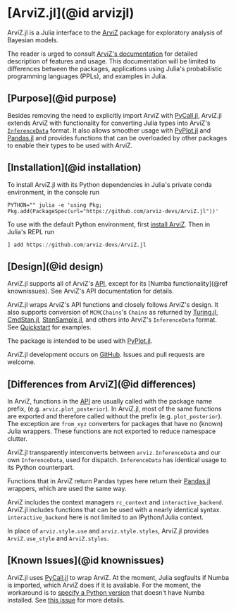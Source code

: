 # [ArviZ.jl](@id arvizjl)

ArviZ.jl is a Julia interface to the [ArviZ](https://arviz-devs.github.io/arviz/) package for exploratory analysis of Bayesian models.

The reader is urged to consult [ArviZ's documentation](https://arviz-devs.github.io/arviz/) for detailed description of features and usage. This documentation will be limited to differences between the packages, applications using Julia's probabilistic programming languages (PPLs), and examples in Julia.

## [Purpose](@id purpose)

Besides removing the need to explicitly import ArviZ with [PyCall.jl](https://github.com/JuliaPy/PyCall.jl), ArviZ.jl extends ArviZ with functionality for converting Julia types into ArviZ's [`InferenceData`](https://arviz-devs.github.io/arviz/notebooks/XarrayforArviZ.html) format. It also allows smoother usage with [PyPlot.jl](https://github.com/JuliaPy/PyPlot.jl) and [Pandas.jl](https://github.com/JuliaPy/Pandas.jl) and provides functions that can be overloaded by other packages to enable their types to be used with ArviZ.

## [Installation](@id installation)

To install ArviZ.jl with its Python dependencies in Julia's private conda environment, in the console run

```console
PYTHON="" julia -e 'using Pkg; Pkg.add(PackageSpec(url="https://github.com/arviz-devs/ArviZ.jl"))'
```

To use with the default Python environment, first [install ArviZ](https://github.com/arviz-devs/arviz#installation). Then in Julia's REPL run

```julia
] add https://github.com/arviz-devs/ArviZ.jl
```

## [Design](@id design)

ArviZ.jl supports all of ArviZ's [API](https://arviz-devs.github.io/arviz/api.html), except for its [Numba functionality](@ref knownissues). See ArviZ's API documentation for details.

ArviZ.jl wraps ArviZ's API functions and closely follows ArviZ's design. It also supports conversion of `MCMCChains`'s `Chains` as returned by [Turing.jl](https://turing.ml), [CmdStan.jl](https://github.com/StanJulia/CmdStan.jl), [StanSample.jl](https://github.com/StanJulia/StanSample.jl), and others into ArviZ's `InferenceData` format. See [Quickstart](@ref) for examples.

The package is intended to be used with [PyPlot.jl](https://github.com/JuliaPy/PyPlot.jl).

ArviZ.jl development occurs on [GitHub](https://github.com/arviz-devs/ArviZ.jl). Issues and pull requests are welcome.

## [Differences from ArviZ](@id differences)

In ArviZ, functions in the [API](https://arviz-devs.github.io/arviz/api.html) are usually called with the package name prefix, (e.g. `arviz.plot_posterior`). In ArviZ.jl, most of the same functions are exported and therefore called without the prefix (e.g. `plot_posterior`). The exception are `from_xyz` converters for packages that have no (known) Julia wrappers. These functions are not exported to reduce namespace clutter.

ArviZ.jl transparently interconverts between `arviz.InferenceData` and our own `InferenceData`, used for dispatch. `InferenceData` has identical usage to its Python counterpart.

Functions that in ArviZ return Pandas types here return their [Pandas.jl](https://github.com/JuliaPy/Pandas.jl) wrappers, which are used the same way.

ArviZ includes the context managers `rc_context` and `interactive_backend`. ArviZ.jl includes functions that can be used with a nearly identical syntax. `interactive_backend` here is not limited to an IPython/IJulia context.

In place of `arviz.style.use` and `arviz.style.styles`, ArviZ.jl provides `ArviZ.use_style` and `ArviZ.styles`.

## [Known Issues](@id knownissues)

ArviZ.jl uses [PyCall.jl](https://github.com/JuliaPy/PyCall.jl) to wrap ArviZ. At the moment, Julia segfaults if Numba is imported, which ArviZ does if it is available. For the moment, the workaround is to [specify a Python version](https://github.com/JuliaPy/PyCall.jl#specifying-the-python-version) that doesn't have Numba installed. See [this issue](https://github.com/JuliaPy/PyCall.jl/issues/220) for more details.
